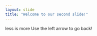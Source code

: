 ```yaml
---
layout: slide
title: "Welcome to our second slide!"
---
```

less is more
Use the left arrow to go back!
